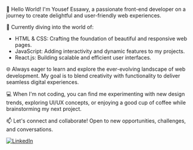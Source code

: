 👋 Hello World! I'm Yousef Essawy, a passionate front-end developer on a journey to create delightful and user-friendly web experiences.

🚀 Currently diving into the world of:
- HTML & CSS: Crafting the foundation of beautiful and responsive web pages.
- JavaScript: Adding interactivity and dynamic features to my projects.
- React.js: Building scalable and efficient user interfaces.

🌐 Always eager to learn and explore the ever-evolving landscape of web development. My goal is to blend creativity with functionality to deliver seamless digital experiences.

💻 When I'm not coding, you can find me experimenting with new design trends, exploring UI/UX concepts, or enjoying a good cup of coffee while brainstorming my next project.

📫 Let's connect and collaborate! Open to new opportunities, challenges, and conversations.

[![LinkedIn](https://img.shields.io/badge/LinkedIn-Connect-blue)]([https://www.linkedin.com/in/yourlinkedinprofile/](https://www.linkedin.com/in/yousef-essawy-6ba663229/))
